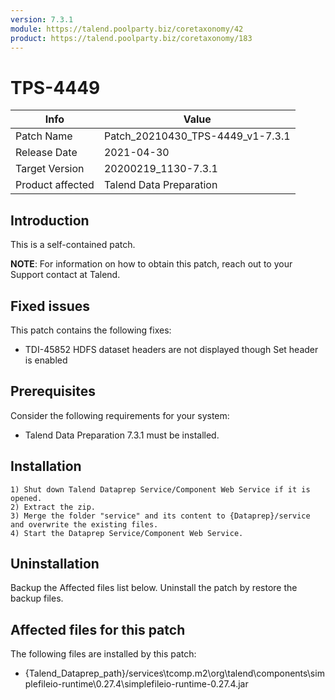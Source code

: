 ```yaml
---
version: 7.3.1
module: https://talend.poolparty.biz/coretaxonomy/42
product: https://talend.poolparty.biz/coretaxonomy/183
---
```


# TPS-4449

| Info             | Value |
| ---------------- | ---------------- |
| Patch Name       | Patch\_20210430_TPS-4449\_v1-7.3.1 |
| Release Date     | 2021-04-30 |
| Target Version   | 20200219\_1130-7.3.1 |
| Product affected | Talend Data Preparation |

## Introduction

This is a self-contained patch.

**NOTE**: For information on how to obtain this patch, reach out to your Support contact at Talend.

## Fixed issues

This patch contains the following fixes:

- TDI-45852 HDFS dataset headers are not displayed though Set header is enabled

## Prerequisites

Consider the following requirements for your system:

- Talend Data Preparation 7.3.1 must be installed.


## Installation

    1) Shut down Talend Dataprep Service/Component Web Service if it is opened.
    2) Extract the zip.
    3) Merge the folder "service" and its content to {Dataprep}/service and overwrite the existing files.
    4) Start the Dataprep Service/Component Web Service.

## Uninstallation

Backup the Affected files list below. Uninstall the patch by restore the backup files.

## Affected files for this patch

The following files are installed by this patch:

- {Talend\_Dataprep\_path}/services\tcomp\.m2\org\talend\components\simplefileio-runtime\0.27.4\simplefileio-runtime-0.27.4.jar